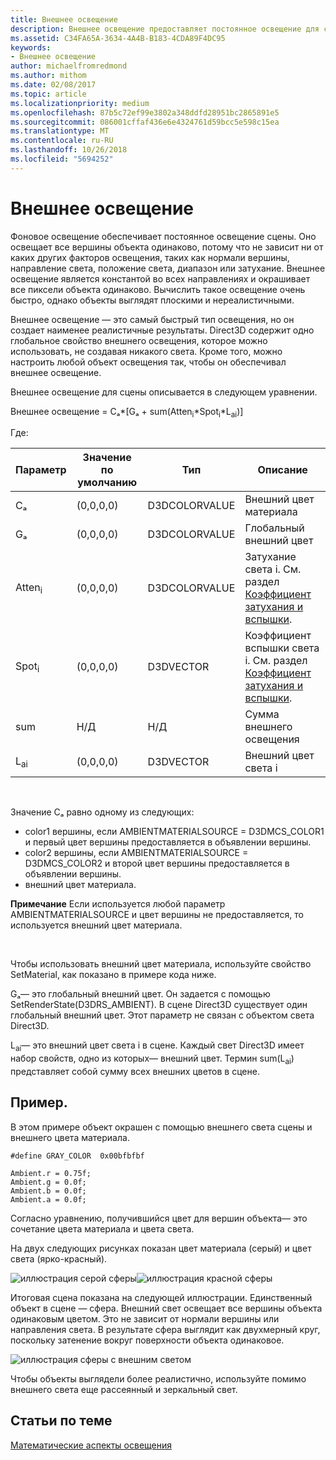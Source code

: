 ```yaml
---
title: Внешнее освещение
description: Внешнее освещение предоставляет постоянное освещение для сцены.
ms.assetid: C34FA65A-3634-4A4B-B183-4CDA89F4DC95
keywords:
- Внешнее освещение
author: michaelfromredmond
ms.author: mithom
ms.date: 02/08/2017
ms.topic: article
ms.localizationpriority: medium
ms.openlocfilehash: 87b5c72ef99e3802a348ddfd28951bc2865891e5
ms.sourcegitcommit: 086001cffaf436e6e4324761d59bcc5e598c15ea
ms.translationtype: MT
ms.contentlocale: ru-RU
ms.lasthandoff: 10/26/2018
ms.locfileid: "5694252"
---
```

# <a name="ambient-lighting"></a>Внешнее освещение


Фоновое освещение обеспечивает постоянное освещение сцены. Оно освещает все вершины объекта одинаково, потому что не зависит ни от каких других факторов освещения, таких как нормали вершины, направление света, положение света, диапазон или затухание. Внешнее освещение является константой во всех направлениях и окрашивает все пиксели объекта одинаково. Вычислить такое освещение очень быстро, однако объекты выглядят плоскими и нереалистичными.

Внешнее освещение — это самый быстрый тип освещения, но он создает наименее реалистичные результаты. Direct3D содержит одно глобальное свойство внешнего освещения, которое можно использовать, не создавая никакого света. Кроме того, можно настроить любой объект освещения так, чтобы он обеспечивал внешнее освещение.

Внешнее освещение для сцены описывается в следующем уравнении.

Внешнее освещение = Cₐ\*\[Gₐ + sum(Atten<sub>i</sub>\*Spot<sub>i</sub>\*L<sub>ai</sub>)\]

Где:

| Параметр         | Значение по умолчанию | Тип          | Описание                                                                                                       |
|-------------------|---------------|---------------|-------------------------------------------------------------------------------------------------------------------|
| Cₐ                | (0,0,0,0)     | D3DCOLORVALUE | Внешний цвет материала                                                                                            |
| Gₐ                | (0,0,0,0)     | D3DCOLORVALUE | Глобальный внешний цвет                                                                                              |
| Atten<sub>i</sub> | (0,0,0,0)     | D3DCOLORVALUE | Затухание света i. См. раздел [Коэффициент затухания и вспышки](attenuation-and-spotlight-factor.md). |
| Spot<sub>i</sub>  | (0,0,0,0)     | D3DVECTOR     | Коэффициент вспышки света i. См. раздел [Коэффициент затухания и вспышки](attenuation-and-spotlight-factor.md).  |
| sum               | Н/Д           | Н/Д           | Сумма внешнего освещения                                                                                          |
| L<sub>ai</sub>    | (0,0,0,0)     | D3DVECTOR     | Внешний цвет света i                                                                              |

 

Значение Cₐ равно одному из следующих:

-   color1 вершины, если AMBIENTMATERIALSOURCE = D3DMCS\_COLOR1 и первый цвет вершины предоставляется в объявлении вершины.
-   color2 вершины, если AMBIENTMATERIALSOURCE = D3DMCS\_COLOR2 и второй цвет вершины предоставляется в объявлении вершины.
-   внешний цвет материала.

**Примечание**  Если используется любой параметр AMBIENTMATERIALSOURCE и цвет вершины не предоставляется, то используется внешний цвет материала.

 

Чтобы использовать внешний цвет материала, используйте свойство SetMaterial, как показано в примере кода ниже.

Gₐ— это глобальный внешний цвет. Он задается с помощью SetRenderState(D3DRS\_AMBIENT). В сцене Direct3D существует один глобальный внешний цвет. Этот параметр не связан с объектом света Direct3D.

L<sub>ai</sub>— это внешний цвет света i в сцене. Каждый свет Direct3D имеет набор свойств, одно из которых— внешний цвет. Термин sum(L<sub>ai</sub>) представляет собой сумму всех внешних цветов в сцене.

## <a name="span-idexamplespanspan-idexamplespanspan-idexamplespanexample"></a><span id="Example"></span><span id="example"></span><span id="EXAMPLE"></span>Пример.


В этом примере объект окрашен с помощью внешнего света сцены и внешнего цвета материала.

```
#define GRAY_COLOR  0x00bfbfbf

Ambient.r = 0.75f;
Ambient.g = 0.0f;
Ambient.b = 0.0f;
Ambient.a = 0.0f;
```

Согласно уравнению, получившийся цвет для вершин объекта— это сочетание цвета материала и цвета света.

На двух следующих рисунках показан цвет материала (серый) и цвет света (ярко-красный).

![иллюстрация серой сферы](images/amb1.jpg)![иллюстрация красной сферы](images/lightred.jpg)

Итоговая сцена показана на следующей иллюстрации. Единственный объект в сцене — сфера. Внешний свет освещает все вершины объекта одинаковым цветом. Это не зависит от нормали вершины или направления света. В результате сфера выглядит как двухмерный круг, поскольку затенение вокруг поверхности объекта одинаковое.

![иллюстрация сферы с внешним светом](images/lighta.jpg)

Чтобы объекты выглядели более реалистично, используйте помимо внешнего света еще рассеянный и зеркальный свет.

## <a name="span-idrelated-topicsspanrelated-topics"></a><span id="related-topics"></span>Статьи по теме


[Математические аспекты освещения](mathematics-of-lighting.md)

 

 




